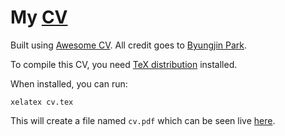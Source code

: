 # My [CV](https://vladcuciureanu.com/resume)

Built using [Awesome CV](https://github.com/posquit0/Awesome-CV). All credit goes to [Byungjin Park](https://github.com/posquit0).

To compile this CV, you need [TeX distribution](https://www.latex-project.org/) installed.

When installed, you can run:

`xelatex cv.tex`

This will create a file named `cv.pdf` which can be seen live [here](https://vladcuciureanu.com/resume).
